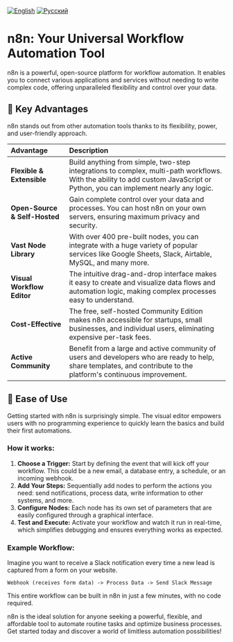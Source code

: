 [![English](https://img.shields.io/badge/Language-English-blue)](README.md)
[![Русский](https://img.shields.io/badge/Language-Русский-red)](README_RU.md)

# n8n: Your Universal Workflow Automation Tool

n8n is a powerful, open-source platform for workflow automation. It enables you to connect various applications and services without needing to write complex code, offering unparalleled flexibility and control over your data.

## 🌟 Key Advantages

n8n stands out from other automation tools thanks to its flexibility, power, and user-friendly approach.

| Advantage                  | Description                                                                                                                                                             |
| :------------------------- | :---------------------------------------------------------------------------------------------------------------------------------------------------------------------- |
| **Flexible & Extensible** | Build anything from simple, two-step integrations to complex, multi-path workflows. With the ability to add custom JavaScript or Python, you can implement nearly any logic. |
| **Open-Source & Self-Hosted** | Gain complete control over your data and processes. You can host n8n on your own servers, ensuring maximum privacy and security.                                          |
| **Vast Node Library** | With over 400 pre-built nodes, you can integrate with a huge variety of popular services like Google Sheets, Slack, Airtable, MySQL, and many more.                           |
| **Visual Workflow Editor** | The intuitive drag-and-drop interface makes it easy to create and visualize data flows and automation logic, making complex processes easy to understand.                  |
| **Cost-Effective** | The free, self-hosted Community Edition makes n8n accessible for startups, small businesses, and individual users, eliminating expensive per-task fees.                     |
| **Active Community** | Benefit from a large and active community of users and developers who are ready to help, share templates, and contribute to the platform's continuous improvement.           |

## 🚀 Ease of Use

Getting started with n8n is surprisingly simple. The visual editor empowers users with no programming experience to quickly learn the basics and build their first automations.

### How it works:

1.  **Choose a Trigger:** Start by defining the event that will kick off your workflow. This could be a new email, a database entry, a schedule, or an incoming webhook.
2.  **Add Your Steps:** Sequentially add nodes to perform the actions you need: send notifications, process data, write information to other systems, and more.
3.  **Configure Nodes:** Each node has its own set of parameters that are easily configured through a graphical interface.
4.  **Test and Execute:** Activate your workflow and watch it run in real-time, which simplifies debugging and ensures everything works as expected.

### Example Workflow:

Imagine you want to receive a Slack notification every time a new lead is captured from a form on your website.

`Webhook (receives form data) -> Process Data -> Send Slack Message`

This entire workflow can be built in n8n in just a few minutes, with no code required.

n8n is the ideal solution for anyone seeking a powerful, flexible, and affordable tool to automate routine tasks and optimize business processes. Get started today and discover a world of limitless automation possibilities!
